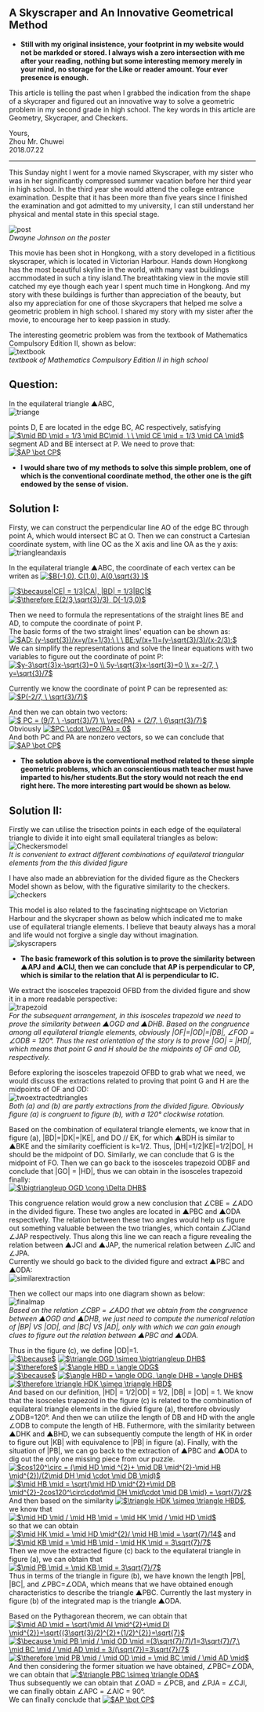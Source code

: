 ## A Skyscraper and An Innovative Geometrical Method      
- **Still with my original insistence, your footprint in my website would not be markded or stored. I always wish a zero intersection with me after your reading, nothing but some interesting memory merely in your mind, no storage for the Like or reader amount. Your ever presence is enough.**          

         
This article is telling the past when I grabbed the indication from the shape of a skycraper and figured out an innovative way to solve 
a geometric problem in my second grade in high school. The key words in this article are Geometry, Skycraper, and Checkers.

Yours,       
Zhou Mr. Chuwei     
2018.07.22       
       
------------------------------------------------------------------------------------------------------           
      
      
          
          
          

  
    

This Sunday night I went for a movie named Skyscraper, with my sister who was in her significantly compressed summer vacation before her third year in high school. 
In the third year she would attend the college entrance examination. Despite that it has been more than five years since I finished the examination and got admitted to my university, 
I can still understand her physical and mental state in this special stage.     
     
![post](https://github.com/zhouchw5/geometric.github.io/blob/master/post.jpg)         
_Dwayne Johnson on the poster_          
         
         
       
     
This movie has been shot in Hongkong, with a story developed in a fictitious skyscraper, which is located in Victorian Harbour.
Hands down Hongkong has the most beautiful skyline in the world, with many vast buildings accmmodated in such a tiny island.The breathtaking view in the movie still catched my eye though each year I spent much time in Hongkong. And my story with these buildings is further than appreciation of the beauty, but also my appreciation for one of those skycrapers that helped me solve a geometric problem in high school. I shared my story with my sister after the movie, to encourage her to keep passion in study.          


The interesting geometric problem was from the textbook of Mathematics Compulsory Edition II, shown as below:       
![textbook](https://github.com/zhouchw5/geometric.github.io/blob/master/textbook.jpg)         
_textbook of Mathematics Compulsory Edition II in high school_          

     
     
      
## Question:      
      
      
In the equilateral triangle ▲ABC,       
![triange](https://github.com/zhouchw5/geometric.github.io/blob/master/figure.png)         

points D, E are located in the edge BC, AC respectively, satisfying      
<a href="https://www.codecogs.com/eqnedit.php?latex=$\mid&space;BD&space;\mid&space;=&space;1/3&space;\mid&space;BC\mid,&space;\&space;\&space;\mid&space;CE&space;\mid&space;=&space;1/3&space;\mid&space;CA&space;\mid$" target="_blank"><img src="https://latex.codecogs.com/gif.latex?$\mid&space;BD&space;\mid&space;=&space;1/3&space;\mid&space;BC\mid,&space;\&space;\&space;\mid&space;CE&space;\mid&space;=&space;1/3&space;\mid&space;CA&space;\mid$" title="$\mid BD \mid = 1/3 \mid BC\mid, \ \ \mid CE \mid = 1/3 \mid CA \mid$" /></a>         
segment AD and BE intersect at P. We need to prove that:     
<a href="https://www.codecogs.com/eqnedit.php?latex=$AP&space;\bot&space;CP$" target="_blank"><img src="https://latex.codecogs.com/gif.latex?$AP&space;\bot&space;CP$" title="$AP \bot CP$" /></a>            

- **I would share two of my methods to solve this simple problem, one of which is the conventional coordinate method, the other one is the gift endowed by the sense of vision.**     
                 
## Solution I:          
Firsty, we can construct the perpendicular line AO of the edge BC through point A, which would intersect BC at O. 
Then we can construct a Cartesian coordinate system, with line OC as the X axis and line OA as the y axis:    
![triangleandaxis](https://github.com/zhouchw5/geometric.github.io/blob/master/figure2.png)       


In the equilateral triangle ▲ABC, the coordinate of each vertex can be writen as 
<a href="https://www.codecogs.com/eqnedit.php?latex=$B(-1,0),&space;C(1,0),&space;A(0,\sqrt{3}&space;)$" target="_blank"><img src="https://latex.codecogs.com/gif.latex?$B(-1,0),&space;C(1,0),&space;A(0,\sqrt{3}&space;)$" title="$B(-1,0), C(1,0), A(0,\sqrt{3} )$" /></a>       

<a href="https://www.codecogs.com/eqnedit.php?latex=$\because|CE|&space;=&space;1/3|CA|,&space;|BD|&space;=&space;1/3|BC|$" target="_blank"><img src="https://latex.codecogs.com/gif.latex?$\because|CE|&space;=&space;1/3|CA|,&space;|BD|&space;=&space;1/3|BC|$" title="$\because|CE| = 1/3|CA|, |BD| = 1/3|BC|$" /></a>         
<a href="https://www.codecogs.com/eqnedit.php?latex=$\therefore&space;E(2/3,\sqrt{3}/3),&space;D(-1/3,0)$" target="_blank"><img src="https://latex.codecogs.com/gif.latex?$\therefore&space;E(2/3,\sqrt{3}/3),&space;D(-1/3,0)$" title="$\therefore E(2/3,\sqrt{3}/3), D(-1/3,0)$" /></a>       
                
                
Then we need to formula the representations of the straight lines BE and AD, to compute the coordinate of point P.         
The basic forms of the two straight lines' equation can be shown as:      
<a href="https://www.codecogs.com/eqnedit.php?latex=$AD:&space;(y-\sqrt{3})/x=y/(x&plus;1/3);\&space;\&space;\&space;BE:y/(x&plus;1)=(y-\sqrt{3}/3)/(x-2/3);$" target="_blank"><img src="https://latex.codecogs.com/gif.latex?$AD:&space;(y-\sqrt{3})/x=y/(x&plus;1/3);\&space;\&space;\&space;BE:y/(x&plus;1)=(y-\sqrt{3}/3)/(x-2/3);$" title="$AD: (y-\sqrt{3})/x=y/(x+1/3);\ \ \ BE:y/(x+1)=(y-\sqrt{3}/3)/(x-2/3);$" /></a>          
We can simplify the representations and solve the linear equations with two variables to figure out the coordinate of point P:         
<a href="https://www.codecogs.com/eqnedit.php?latex=$y-3\sqrt{3}x-\sqrt{3}=0&space;\\&space;5y-\sqrt{3}x-\sqrt{3}=0&space;\\&space;x=-2/7,&space;\&space;y=\sqrt{3}/7$" target="_blank"><img src="https://latex.codecogs.com/gif.latex?$y-3\sqrt{3}x-\sqrt{3}=0&space;\\&space;5y-\sqrt{3}x-\sqrt{3}=0&space;\\&space;x=-2/7,&space;\&space;y=\sqrt{3}/7$" title="$y-3\sqrt{3}x-\sqrt{3}=0 \\ 5y-\sqrt{3}x-\sqrt{3}=0 \\ x=-2/7, \ y=\sqrt{3}/7$" /></a>       
            
            
Currently we know the coordinate of point P can be represented as:      
<a href="https://www.codecogs.com/eqnedit.php?latex=$P(-2/7,&space;\&space;\sqrt{3}/7)$" target="_blank"><img src="https://latex.codecogs.com/gif.latex?$P(-2/7,&space;\&space;\sqrt{3}/7)$" title="$P(-2/7, \ \sqrt{3}/7)$" /></a>      

And then we can obtain two vectors:        
<a href="https://www.codecogs.com/eqnedit.php?latex=$&space;PC&space;=&space;(9/7,&space;\&space;-\sqrt{3}/7)&space;\\&space;\vec{PA}&space;=&space;(2/7,&space;\&space;6\sqrt{3}/7)$" target="_blank"><img src="https://latex.codecogs.com/gif.latex?$&space;PC&space;=&space;(9/7,&space;\&space;-\sqrt{3}/7)&space;\\&space;\vec{PA}&space;=&space;(2/7,&space;\&space;6\sqrt{3}/7)$" title="$ PC = (9/7, \ -\sqrt{3}/7) \\ \vec{PA} = (2/7, \ 6\sqrt{3}/7)$" /></a>       
Obviously <a href="https://www.codecogs.com/eqnedit.php?latex=$PC&space;\cdot&space;\vec{PA}&space;=&space;0$" target="_blank"><img src="https://latex.codecogs.com/gif.latex?$PC&space;\cdot&space;\vec{PA}&space;=&space;0$" title="$PC \cdot \vec{PA} = 0$" /></a>            
And both PC and PA are nonzero vectors, so we can conclude that          
<a href="https://www.codecogs.com/eqnedit.php?latex=$AP&space;\bot&space;CP$" target="_blank"><img src="https://latex.codecogs.com/gif.latex?$AP&space;\bot&space;CP$" title="$AP \bot CP$" /></a>           
            
- **The solution above is the conventional method related to these simple geometric problems, which an conscientious math teacher must have imparted to his/her students.But the story would not reach the end right here. The more interesting part would be shown as below.**            
              
## Solution II:            
Firstly we can utilise the trisection points in each edge of the equilateral triangle to divide it into eight small equilateral triangles as below:         
![Checkersmodel](https://github.com/zhouchw5/geometric.github.io/blob/master/Checkersmodel01.png)           
_It is convenient to extract different combinations of equilateral triangular elements from the this divided figure_             
         
I have also made an abbreviation for the divided figure as the Checkers Model shown as below, with the figurative similarity to the checkers.            
![checkers](https://github.com/zhouchw5/geometric.github.io/blob/master/checkers.jpg)              
           
This model is also related to the fascinating nightscape on Victorian Harbour and the skycraper shown as below which indicated me to make use of equilateral triangle elements. I believe that beauty always has a moral and life would not forgive a single day without imagination.               
![skyscrapers](https://github.com/zhouchw5/geometric.github.io/blob/master/skyscraper.jpg)             
           
           
           
           
           
          
- **The basic framework of this solution is to prove the similarity between ▲APJ and ▲CIJ, then we can conclude that AP is perpendicular to CP, which is similar to the relation that AI is perpendicular to IC.**             
            
            



We extract the isosceles trapezoid OFBD from the divided figure and show it in a more readable perspective:                
![trapezoid](https://github.com/zhouchw5/geometric.github.io/blob/master/extracted%20isosceles%20trapezoid.png)                      
_For the subsequent arrangement, in this isosceles trapezoid we need to prove the similarity between ▲OGD and ▲DHB. Based on the congruence among all equilateral triangle elements, obviously |OF|=|OD|=|DB|, ∠FOD = ∠ODB = 120°. Thus the rest orientation of the story is to prove |GO| = |HD|, which means that point G and H should be the midpoints of OF and OD, respectively._            
          
Before exploring the isosceles trapezoid OFBD to grab what we need, we would discuss the extractions related to proving that point G and H are the midpoints of OF and OD:                 
![twoextractedtriangles](https://github.com/zhouchw5/geometric.github.io/blob/master/extraction01.png)          
_Both (a) and (b) are partly extractions from the divided figure. Obviously figure (a) is congruent to figure (b), with a 120° clockwise rotation._          
          
Based on the combination of equilateral triangle elements, we know that in figure (a), |BD|=|DK|=|KE|, and DO // EK, for which ▲BDH is similar to ▲BKE and the similarity coefficient is k=1/2. Thus, |DH|=1/2|KE|=1/2|DO|, H should be the midpoint of DO. Similarly, we can conclude that G is the midpoint of FO. Then we can go back to the isosceles trapezoid ODBF and conclude that |GO| = |HD|, thus we can obtain in the isosceles trapezoid finally:            
<a href="https://www.codecogs.com/eqnedit.php?latex=$\bigtriangleup&space;OGD&space;\cong&space;\Delta&space;DHB$" target="_blank"><img src="https://latex.codecogs.com/gif.latex?$\bigtriangleup&space;OGD&space;\cong&space;\Delta&space;DHB$" title="$\bigtriangleup OGD \cong \Delta DHB$" /></a>           
             
             
This congruence relation would grow a new conclusion that ∠CBE = ∠ADO in the divided figure. These two angles are located in ▲PBC and ▲ODA respectively. The relation between these two angles would help us figure out something valuable between the two triangles, which contain ∠JCIand ∠JAP respectively. Thus along this line we can reach a figure revealing the relation between ▲JCI and ▲JAP, the numerical relation between ∠JIC and ∠JPA.         
Currently we should go back to the divided figure and extract ▲PBC and ▲ODA:             
![similarextraction](https://github.com/zhouchw5/geometric.github.io/blob/master/twosimilartriangles.png)             
                
Then we collect our maps into one diagram shown as below:         
![finalmap](https://github.com/zhouchw5/geometric.github.io/blob/master/finalmap.png)            
_Based on the relation ∠CBP = ∠ADO that we obtain from the congruence between ▲OGD and ▲DHB, we just need to compute the numerical relation of |BP| VS |OD|, and |BC| VS |AD|, only with which we can gain enough clues to figure out the relation between ▲PBC and ▲ODA._           
         
Thus in the figure (c), we define |OD|=1.           
<a href="https://www.codecogs.com/eqnedit.php?latex=$\because$" target="_blank"><img src="https://latex.codecogs.com/gif.latex?$\because$" title="$\because$" /></a>
<a href="https://www.codecogs.com/eqnedit.php?latex=$\triangle&space;OGD&space;\simeq&space;\bigtriangleup&space;DHB$" target="_blank"><img src="https://latex.codecogs.com/gif.latex?$\triangle&space;OGD&space;\simeq&space;\bigtriangleup&space;DHB$" title="$\triangle OGD \simeq \bigtriangleup DHB$" /></a>                   
<a href="https://www.codecogs.com/eqnedit.php?latex=$\therefore$" target="_blank"><img src="https://latex.codecogs.com/gif.latex?$\therefore$" title="$\therefore$" /></a>
<a href="https://www.codecogs.com/eqnedit.php?latex=$\angle&space;HBD&space;=&space;\angle&space;ODG$" target="_blank"><img src="https://latex.codecogs.com/gif.latex?$\angle&space;HBD&space;=&space;\angle&space;ODG$" title="$\angle HBD = \angle ODG$" /></a>          
<a href="https://www.codecogs.com/eqnedit.php?latex=$\because$" target="_blank"><img src="https://latex.codecogs.com/gif.latex?$\because$" title="$\because$" /></a>
<a href="https://www.codecogs.com/eqnedit.php?latex=$\angle&space;HBD&space;=&space;\angle&space;ODG,&space;\angle&space;DHB&space;=&space;\angle&space;DHB$" target="_blank"><img src="https://latex.codecogs.com/gif.latex?$\angle&space;HBD&space;=&space;\angle&space;ODG,&space;\angle&space;DHB&space;=&space;\angle&space;DHB$" title="$\angle HBD = \angle ODG, \angle DHB = \angle DHB$" /></a>             
<a href="https://www.codecogs.com/eqnedit.php?latex=$\therefore&space;\triangle&space;HDK&space;\simeq&space;\triangle&space;HBD$" target="_blank"><img src="https://latex.codecogs.com/gif.latex?$\therefore&space;\triangle&space;HDK&space;\simeq&space;\triangle&space;HBD$" title="$\therefore \triangle HDK \simeq \triangle HBD$" /></a>              
And based on our definition, |HD| = 1/2|OD| = 1/2, |DB| = |OD| = 1. We know that the isosceles trapezoid in the figure (c) is related to the combination of equilateral triangle elements in the divied figure (a), therefore obviously ∠ODB=120°. And then we can utilize the length of DB and HD with the angle ∠ODB to compute the length of HB. Futhermore, with the similarity between ▲DHK and ▲BHD, we can subsequently compute the length of HK in order to figure out |KB| with equivalence to |PB| in figure (a). Finally, with the situation of |PB|, we can go back to the extraction of ▲PBC and ▲ODA to dig out the only one missing piece from our puzzle.                
<a href="https://www.codecogs.com/eqnedit.php?latex=$cos120^\circ&space;=&space;(\mid&space;HD&space;\mid&space;^{2}&plus;&space;\mid&space;DB&space;\mid^{2}-\mid&space;HB&space;\mid^{2})/(2\mid&space;DH&space;\mid&space;\cdot&space;\mid&space;DB&space;\mid)$" target="_blank"><img src="https://latex.codecogs.com/gif.latex?$cos120^\circ&space;=&space;(\mid&space;HD&space;\mid&space;^{2}&plus;&space;\mid&space;DB&space;\mid^{2}-\mid&space;HB&space;\mid^{2})/(2\mid&space;DH&space;\mid&space;\cdot&space;\mid&space;DB&space;\mid)$" title="$cos120^\circ = (\mid HD \mid ^{2}+ \mid DB \mid^{2}-\mid HB \mid^{2})/(2\mid DH \mid \cdot \mid DB \mid)$" /></a>              
<a href="https://www.codecogs.com/eqnedit.php?latex=$\mid&space;HB&space;\mid&space;=&space;\sqrt{\mid&space;HD&space;\mid^{2}&plus;\mid&space;DB&space;\mid^{2}-2cos120^\circ\cdot\mid&space;DH&space;\mid\cdot&space;\mid&space;DB&space;\mid}&space;=&space;\sqrt{7}/2$" target="_blank"><img src="https://latex.codecogs.com/gif.latex?$\mid&space;HB&space;\mid&space;=&space;\sqrt{\mid&space;HD&space;\mid^{2}&plus;\mid&space;DB&space;\mid^{2}-2cos120^\circ\cdot\mid&space;DH&space;\mid\cdot&space;\mid&space;DB&space;\mid}&space;=&space;\sqrt{7}/2$" title="$\mid HB \mid = \sqrt{\mid HD \mid^{2}+\mid DB \mid^{2}-2cos120^\circ\cdot\mid DH \mid\cdot \mid DB \mid} = \sqrt{7}/2$" /></a>                
And then based on the similarity
<a href="https://www.codecogs.com/eqnedit.php?latex=$\triangle&space;HDK&space;\simeq&space;\triangle&space;HBD$" target="_blank"><img src="https://latex.codecogs.com/gif.latex?$\triangle&space;HDK&space;\simeq&space;\triangle&space;HBD$" title="$\triangle HDK \simeq \triangle HBD$" /></a>,            
we know that
<a href="https://www.codecogs.com/eqnedit.php?latex=$\mid&space;HD&space;\mid&space;/&space;\mid&space;HB&space;\mid&space;=&space;\mid&space;HK&space;\mid&space;/&space;\mid&space;HD&space;\mid$" target="_blank"><img src="https://latex.codecogs.com/gif.latex?$\mid&space;HD&space;\mid&space;/&space;\mid&space;HB&space;\mid&space;=&space;\mid&space;HK&space;\mid&space;/&space;\mid&space;HD&space;\mid$" title="$\mid HD \mid / \mid HB \mid = \mid HK \mid / \mid HD \mid$" /></a>              
so that we can obtain
<a href="https://www.codecogs.com/eqnedit.php?latex=$\mid&space;HK&space;\mid&space;=&space;\mid&space;HD&space;\mid^{2}/&space;\mid&space;HB&space;\mid&space;=&space;\sqrt{7}/14$" target="_blank"><img src="https://latex.codecogs.com/gif.latex?$\mid&space;HK&space;\mid&space;=&space;\mid&space;HD&space;\mid^{2}/&space;\mid&space;HB&space;\mid&space;=&space;\sqrt{7}/14$" title="$\mid HK \mid = \mid HD \mid^{2}/ \mid HB \mid = \sqrt{7}/14$" /></a>
and
<a href="https://www.codecogs.com/eqnedit.php?latex=$\mid&space;KB&space;\mid&space;=&space;\mid&space;HB&space;\mid&space;-&space;\mid&space;HK&space;\mid&space;=&space;3\sqrt{7}/7$" target="_blank"><img src="https://latex.codecogs.com/gif.latex?$\mid&space;KB&space;\mid&space;=&space;\mid&space;HB&space;\mid&space;-&space;tanke\mid&space;HK&space;\mid&space;=&space;3\sqrt{7}/7$" title="$\mid KB \mid = \mid HB \mid - \mid HK \mid = 3\sqrt{7}/7$" /></a>          
Then we move the extracted figure (c) back to the equilateral triangle in figure (a), we can obtain that
<a href="https://www.codecogs.com/eqnedit.php?latex=$\mid&space;PB&space;\mid&space;=&space;\mid&space;KB&space;\mid&space;=&space;3\sqrt{7}/7$" target="_blank"><img src="https://latex.codecogs.com/gif.latex?$\mid&space;PB&space;\mid&space;=&space;\mid&space;KB&space;\mid&space;=&space;3\sqrt{7}/7$" title="$\mid PB \mid = \mid KB \mid = 3\sqrt{7}/7$" /></a>                    
Thus in terms of the triangle in figure (b), we have known the length |PB|, |BC|, and ∠PBC=∠ODA, which means that we have obtained enough characteristics to describe the triangle ▲PBC. Currently the last mystery in figure (b) of the integrated map is the triangle ▲ODA.            
              
Based on the Pythagorean theorem, we can obtain that               
<a href="https://www.codecogs.com/eqnedit.php?latex=$\mid&space;AD&space;\mid&space;=&space;\sqrt{\mid&space;AI&space;\mid^{2}&plus;\mid&space;DI&space;\mid^{2}}=\sqrt{(3\sqrt{3}/2)^{2}&plus;(1/2)^{2}}=\sqrt{7}$" target="_blank"><img src="https://latex.codecogs.com/gif.latex?$\mid&space;AD&space;\mid&space;=&space;\sqrt{\mid&space;AI&space;\mid^{2}&plus;\mid&space;DI&space;\mid^{2}}=\sqrt{(3\sqrt{3}/2)^{2}&plus;(1/2)^{2}}=\sqrt{7}$" title="$\mid AD \mid = \sqrt{\mid AI \mid^{2}+\mid DI \mid^{2}}=\sqrt{(3\sqrt{3}/2)^{2}+(1/2)^{2}}=\sqrt{7}$" /></a>                
<a href="https://www.codecogs.com/eqnedit.php?latex=$\because&space;\mid&space;PB&space;\mid&space;/&space;\mid&space;OD&space;\mid&space;=(3\sqrt{7}/7)/1=3\sqrt{7}/7,\&space;\mid&space;BC&space;\mid&space;/&space;\mid&space;AD&space;\mid&space;=&space;3/(\sqrt{7})=3\sqrt{7}/7$" target="_blank"><img src="https://latex.codecogs.com/gif.latex?$\because&space;\mid&space;PB&space;\mid&space;/&space;\mid&space;OD&space;\mid&space;=(3\sqrt{7}/7)/1=3\sqrt{7}/7,\&space;\mid&space;BC&space;\mid&space;/&space;\mid&space;AD&space;\mid&space;=&space;3/(\sqrt{7})=3\sqrt{7}/7$" title="$\because \mid PB \mid / \mid OD \mid =(3\sqrt{7}/7)/1=3\sqrt{7}/7,\ \mid BC \mid / \mid AD \mid = 3/(\sqrt{7})=3\sqrt{7}/7$" /></a>               
<a href="https://www.codecogs.com/eqnedit.php?latex=$\therefore&space;\mid&space;PB&space;\mid&space;/&space;\mid&space;OD&space;\mid&space;=&space;\mid&space;BC&space;\mid&space;/&space;\mid&space;AD&space;\mid$" target="_blank"><img src="https://latex.codecogs.com/gif.latex?$\therefore&space;\mid&space;PB&space;\mid&space;/&space;\mid&space;OD&space;\mid&space;=&space;\mid&space;BC&space;\mid&space;/&space;\mid&space;AD&space;\mid$" title="$\therefore \mid PB \mid / \mid OD \mid = \mid BC \mid / \mid AD \mid$" /></a>            
And then considering the former situation we have obtained, ∠PBC=∠ODA, we can obtain that
<a href="https://www.codecogs.com/eqnedit.php?latex=$\triangle&space;PBC&space;\simeq&space;\triangle&space;ODA$" target="_blank"><img src="https://latex.codecogs.com/gif.latex?$\triangle&space;PBC&space;\simeq&space;\triangle&space;ODA$" title="$\triangle PBC \simeq \triangle ODA$" /></a>              
Thus subsequently we can obtain that ∠OAD = ∠PCB, and ∠PJA = ∠CJI, we can finally obtain ∠APC = ∠AIC = 90°.          
We can finally conclude that
<a href="https://www.codecogs.com/eqnedit.php?latex=$AP&space;\bot&space;CP$" target="_blank"><img src="https://latex.codecogs.com/gif.latex?$AP&space;\bot&space;CP$" title="$AP \bot CP$" /></a>                 





            
            




       



            


   

            
            
    




    

